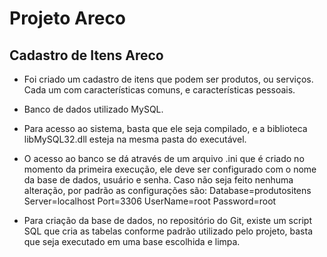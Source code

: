# Projeto Areco
## Cadastro de Itens Areco
* Foi criado um cadastro de itens que podem ser produtos, ou serviços. Cada um com características comuns, e características pessoais.

* Banco de dados utilizado MySQL.

* Para acesso ao sistema, basta que ele seja compilado, e a biblioteca libMySQL32.dll esteja na mesma pasta do executável. 

* O acesso ao banco se dá através de um arquivo .ini que é criado no momento da primeira execução, ele deve ser configurado com o nome da base de dados, usuário e senha. Caso não seja feito nenhuma alteração, por padrão as configurações são:
  Database=produtositens
  Server=localhost
  Port=3306
  UserName=root
  Password=root

* Para criação da base de dados, no repositório do Git, existe um script SQL que cria as tabelas conforme padrão utilizado pelo projeto, basta que seja executado em uma base escolhida e limpa. 




